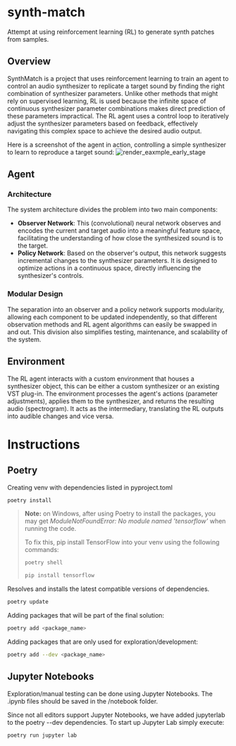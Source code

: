 # synth-match
Attempt at using reinforcement learning (RL) to generate synth patches from samples.

## Overview
SynthMatch is a project that uses reinforcement learning to train an agent to control an audio synthesizer to replicate a target sound by finding the right combination of synthesizer parameters. Unlike other methods that might rely on supervised learning, RL is used because the infinite space of continuous synthesizer parameter combinations makes direct prediction of these parameters impractical. The RL agent uses a control loop to iteratively adjust the synthesizer parameters based on feedback, effectively navigating this complex space to achieve the desired audio output.

Here is a screenshot of the agent in action, controlling a simple synthesizer to learn to reproduce a target sound:
![render_eaxmple_early_stage](https://github.com/martijndejong/synth-match/assets/12080489/68af3000-4ff3-4dd2-b7a4-0c05e3f019af)


## Agent
### Architecture
The system architecture divides the problem into two main components:
- **Observer Network**: This (convolutional) neural network observes and encodes the current and target audio into a meaningful feature space, facilitating the understanding of how close the synthesized sound is to the target.
- **Policy Network**: Based on the observer's output, this network suggests incremental changes to the synthesizer parameters. It is designed to optimize actions in a continuous space, directly influencing the synthesizer's controls.

### Modular Design
The separation into an observer and a policy network supports modularity, allowing each component to be updated independently, so that different observation methods and RL agent algorithms can easily be swapped in and out. This division also simplifies testing, maintenance, and scalability of the system.

## Environment
The RL agent interacts with a custom environment that houses a synthesizer object, this can be either a custom synthesizer or an existing VST plug-in. The environment processes the agent's actions (parameter adjustments), applies them to the synthesizer, and returns the resulting audio (spectrogram). It acts as the intermediary, translating the RL outputs into audible changes and vice versa. 


# Instructions

## Poetry
Creating venv with dependencies listed in pyproject.toml
```sh
poetry install
```

> **Note:** on Windows, after using Poetry to install the packages, you may get *ModuleNotFoundError: No module named 'tensorflow'* when running the code.
> 
>  To fix this, pip install TensorFlow into your venv using the following commands:
> ```sh
> poetry shell
> ```
> ```sh
> pip install tensorflow
> ```

Resolves and installs the latest compatible versions of dependencies.
```sh
poetry update
```

Adding packages that will be part of the final solution:
```sh
poetry add <package_name>
```

Adding packages that are only used for exploration/development:
```sh
poetry add --dev <package_name>
```


## Jupyter Notebooks
Exploration/manual testing can be done using Jupyter Notebooks. 
The .ipynb files should be saved in the /notebook folder.

Since not all editors support Jupyter Notebooks, we have added jupyterlab to the poetry --dev dependencies. 
To start up Jupyter Lab simply execute:
```sh
poetry run jupyter lab
```
